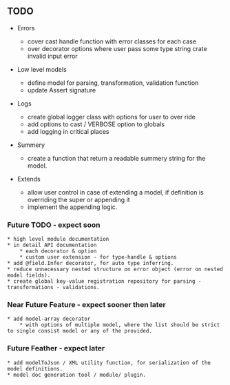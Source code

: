 ## TODO


* Errors
    * cover cast handle function with error classes for each case
    * over decorator options where user pass some type string crate invalid input error

* Low level models
    * define model for parsing, transformation, validation function
    * update Assert signature

* Logs
    * create global logger class with options for user to over ride
    * add options to cast / VERBOSE option to globals
    * add logging in critical places

* Summery 
    * create a function that return a readable summery string for the model.

* Extends 
    * allow user control in case of extending a model, if definition is overriding the super or appending it
    * implement the appending logic.

    

### Future TODO - expect soon
    * high level module documentation 
    * in detail API documentation 
        * each decorator & option
        * custom user extension - for type-handle & options
    * add @field.Infer decorator, for auto type inferring.
    * reduce unnecessary nested structure on error object (error on nested model fields).
    * create global key-value registration repository for parsing - transformations - validations.


### Near Future Feature - expect sooner then later
    * add model-array decorator
        * with options of multiple model, where the list should be strict to single consist model or any of the provided.


### Future Feather - expect later

    * add modelToJson / XML utility function, for serialization of the model definitions.
    * model doc generation tool / module/ plugin.



